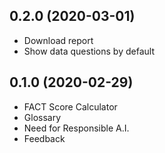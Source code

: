 0.2.0 (2020-03-01)
------------------
- Download report
- Show data questions by default

0.1.0 (2020-02-29)
------------------
- FACT Score Calculator
- Glossary
- Need for Responsible A.I.
- Feedback
